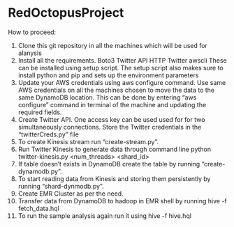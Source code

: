 # RedOctopusProject

How to proceed:
1. Clone this git repository in all the machines which will be used for alanysis
2. Install all the requirements.
    Boto3
    Twitter API
    HTTP
    Twitter
    awscli
  These can be installed using setup script. The setup script also makes sure to install python and pip and sets up the environment       parameters
3. Update your AWS credentials using aws configure command. Use same AWS credentials on all the machines chosen to move the data to the same DynamoDB location. This can be done by entering “aws configure” command in terminal of the machine and updating the required fields.
4. Create Twitter API. One access key can be used used for for two simultaneously connections. Store the Twitter credentials in the “twitterCreds.py” file
5. To create Kinesis stream run “create-stream.py”. 
6. Run Twitter Kinesis to generate data through command line
    python twitter-kinesis.py <num_threads> <shard_id>
7. If table doesn’t exists in DynamoDB create the table by running “create-dynamodb.py”.
8. To start reading data from Kinesis and storing them persistently by running “shard-dynmodb.py”.
9. Create EMR Cluster as per the need.
10. Transfer data from DynamoDB to hadoop in EMR shell by running
      hive -f fetch_data.hql
11. To run the sample analysis again run it using
      hive -f hive.hql


